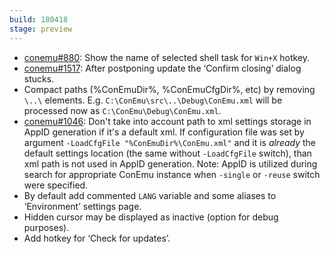 ```yaml
---
build: 180418
stage: preview
---
```


* [conemu#880](https://github.com/Maximus5/ConEmu/issues/880): Show the name of selected shell task for `Win+X` hotkey.
* [conemu#1517](https://github.com/Maximus5/ConEmu/issues/1517): After postponing update the ‘Confirm closing’ dialog stucks.
* Compact paths (%ConEmuDir%, %ConEmuCfgDir%, etc) by removing `\..\` elements.
  E.g. `C:\ConEmu\src\..\Debug\ConEmu.xml` will be processed now as `C:\ConEmu\Debug\ConEmu.xml`.
* [conemu#1046](https://github.com/Maximus5/ConEmu/issues/1046): Don't take into account path to xml settings storage in AppID generation if it's a default xml.
  If configuration file was set by argument `-LoadCfgFile "%ConEmuDir%\ConEmu.xml"`
  and it is *already* the default settings location (the same without `-LoadCfgFile` switch),
  than xml path is not used in AppID generation.
  Note: AppID is utilized during search for appropriate ConEmu instance
  when `-single` or `-reuse` switch were specified.
* By default add commented `LANG` variable and some aliases to ‘Environment’ settings page.
* Hidden cursor may be displayed as inactive (option for debug purposes).
* Add hotkey for ‘Check for updates’.
